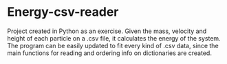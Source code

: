 # Energy-csv-reader
Project created in Python as an exercise. Given the mass, velocity and height of each particle on a .csv file, it calculates the energy of the system.
The program can be easily updated to fit every kind of .csv data, since the main functions for reading and ordering info on dictionaries are created.
